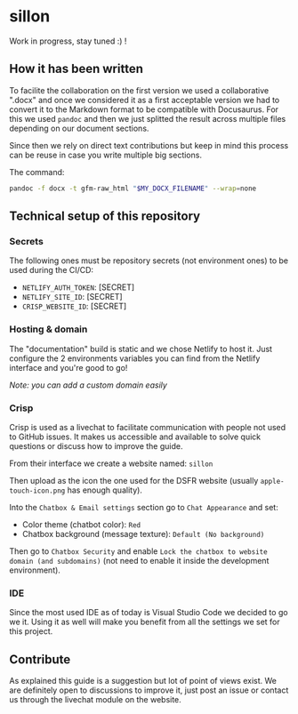 # sillon

Work in progress, stay tuned :) !

<!-- TODO: description -->

## How it has been written

To facilite the collaboration on the first version we used a collaborative ".docx" and once we considered it as a first acceptable version we had to convert it to the Markdown format to be compatible with Docusaurus. For this we used `pandoc` and then we just splitted the result across multiple files depending on our document sections.

Since then we rely on direct text contributions but keep in mind this process can be reuse in case you write multiple big sections.

The command:

```sh
pandoc -f docx -t gfm-raw_html "$MY_DOCX_FILENAME" --wrap=none
```

## Technical setup of this repository

### Secrets

The following ones must be repository secrets (not environment ones) to be used during the CI/CD:

- `NETLIFY_AUTH_TOKEN`: [SECRET]
- `NETLIFY_SITE_ID`: [SECRET]
- `CRISP_WEBSITE_ID`: [SECRET]

### Hosting & domain

The "documentation" build is static and we chose Netlify to host it. Just configure the 2 environments variables you can find from the Netlify interface and you're good to go!

_Note: you can add a custom domain easily_

### Crisp

Crisp is used as a livechat to facilitate communication with people not used to GitHub issues. It makes us accessible and available to solve quick questions or discuss how to improve the guide.

From their interface we create a website named: `sillon`

Then upload as the icon the one used for the DSFR website (usually `apple-touch-icon.png` has enough quality).

Into the `Chatbox & Email settings` section go to `Chat Appearance` and set:

- Color theme (chatbot color): `Red`
- Chatbox background (message texture): `Default (No background)`

Then go to `Chatbox Security` and enable `Lock the chatbox to website domain (and subdomains)` (not need to enable it inside the development environment).

### IDE

Since the most used IDE as of today is Visual Studio Code we decided to go we it. Using it as well will make you benefit from all the settings we set for this project.

## Contribute

As explained this guide is a suggestion but lot of point of views exist. We are definitely open to discussions to improve it, just post an issue or contact us through the livechat module on the website.
